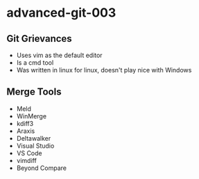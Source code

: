 # advanced-git-003

## Git Grievances

- Uses vim as the default editor
- Is a cmd tool
- Was written in linux for linux, doesn't play nice with Windows

## Merge Tools

- Meld
- WinMerge
- kdiff3
- Araxis
- Deltawalker
- Visual Studio
- VS Code
- vimdiff
- Beyond Compare
